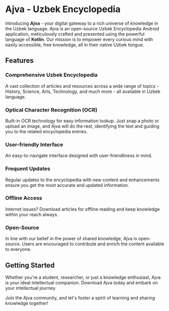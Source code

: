 # Ajva - Uzbek Encyclopedia

Introducing **Ajva** - your digital gateway to a rich universe of knowledge in the Uzbek language. Ajva is an open-source Uzbek Encyclopedia Android application, meticulously crafted and presented using the powerful language of **Kotlin**. Our mission is to empower every curious mind with easily accessible, free knowledge, all in their native Uzbek tongue.

## Features

### Comprehensive Uzbek Encyclopedia
A vast collection of articles and resources across a wide range of topics - History, Science, Arts, Technology, and much more - all available in Uzbek language.

### Optical Character Recognition (OCR)
Built-in OCR technology for easy information lookup. Just snap a photo or upload an image, and Ajva will do the rest, identifying the text and guiding you to the related encyclopedia entries.

### User-friendly Interface
An easy-to-navigate interface designed with user-friendliness in mind.

### Frequent Updates
Regular updates to the encyclopedia with new content and enhancements ensure you get the most accurate and updated information.

### Offline Access
Internet issues? Download articles for offline reading and keep knowledge within your reach always.

### Open-Source
In line with our belief in the power of shared knowledge, Ajva is open-source. Users are encouraged to contribute and enrich the content available to everyone.

## Getting Started
Whether you're a student, researcher, or just a knowledge enthusiast, Ajva is your ideal intellectual companion. Download Ajva today and embark on your intellectual journey.

Join the Ajva community, and let's foster a spirit of learning and sharing knowledge together!
